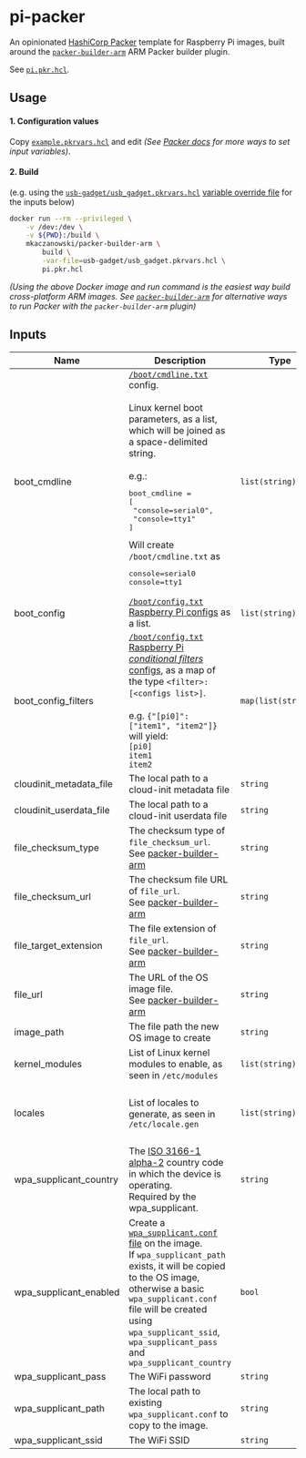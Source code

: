 
# pi-packer

An opinionated [HashiCorp Packer](https://www.packer.io) template for Raspberry Pi images, built around the [`packer-builder-arm`](https://github.com/mkaczanowski/packer-builder-arm) ARM Packer builder plugin.

See [`pi.pkr.hcl`](pi.pkr.hcl).

## Usage

#### 1. Configuration values

Copy [`example.pkrvars.hcl`](example.pkrvars.hcl) and edit
*(See [Packer docs](https://www.packer.io/docs/templates/hcl_templates/variables#assigning-values-to-build-variables) for more ways to set input variables)*.

#### 2. Build

(e.g. using the [`usb-gadget/usb_gadget.pkrvars.hcl`](usb-gadget/usb\_gadget.pkrvars.hcl) [variable override file](https://www.packer.io/docs/templates/hcl_templates/variables#variable-definitions-pkrvars-hcl-and-auto-pkrvars-hcl-files) for the inputs below)
```bash
docker run --rm --privileged \
    -v /dev:/dev \
    -v ${PWD}:/build \
    mkaczanowski/packer-builder-arm \
        build \
        -var-file=usb-gadget/usb_gadget.pkrvars.hcl \
        pi.pkr.hcl
```
*(Using the above Docker image and run command is the easiest way build cross-platform ARM images. See [`packer-builder-arm`](https://github.com/mkaczanowski/packer-builder-arm#quick-start) for alternative ways to run Packer with the `packer-builder-arm` plugin)*

## Inputs

| Name | Description | Type | Default | Required |
|------|-------------|------|---------|:--------:|
| boot\_cmdline | [`/boot/cmdline.txt`](https://www.raspberrypi.org/documentation/configuration/cmdline-txt.md) config.<br>    <br>Linux kernel boot parameters, as a list, which will be joined as a space-delimited string.<br><br>e.g.:<pre>boot_cmdline = [<br>    "console=serial0",<br>    "console=tty1"<br>]</pre>Will create `/boot/cmdline.txt` as<pre>console=serial0 console=tty1</pre> | `list(string)` | n/a | yes |
| boot\_config | [`/boot/config.txt` Raspberry Pi configs](https://www.raspberrypi.org/documentation/configuration/config-txt/README.md) as a list. | `list(string)` | `[]` | no |
| boot\_config\_filters | [`/boot/config.txt` Raspberry Pi *conditional filters* configs](https://www.raspberrypi.org/documentation/configuration/config-txt/conditional.md), as a map of the type `<filter>: [<configs list>]`.<br/><br/>e.g. `{"[pi0]": ["item1", "item2"]}` will yield:<br/>`[pi0]`<br/>`item1`<br/>`item2` | `map(list(string))` | `{}` | no |
| cloudinit\_metadata\_file | The local path to a cloud-init metadata file | `string` | n/a | yes |
| cloudinit\_userdata\_file | The local path to a cloud-init userdata file | `string` | n/a | yes |
| file\_checksum\_type | The checksum type of `file_checksum_url`.<br>See [packer-builder-arm](https://github.com/mkaczanowski/packer-builder-arm#remote-file) | `string` | `"sha256"` | no |
| file\_checksum\_url | The checksum file URL of `file_url`.<br>See [packer-builder-arm](https://github.com/mkaczanowski/packer-builder-arm#remote-file) | `string` | n/a | yes |
| file\_target\_extension | The file extension of `file_url`.<br>See [packer-builder-arm](https://github.com/mkaczanowski/packer-builder-arm#remote-file) | `string` | `"zip"` | no |
| file\_url | The URL of the OS image file.<br>See [packer-builder-arm](https://github.com/mkaczanowski/packer-builder-arm#remote-file) | `string` | n/a | yes |
| image\_path | The file path the new OS image to create | `string` | n/a | yes |
| kernel\_modules | List of Linux kernel modules to enable, as seen in `/etc/modules` | `list(string)` | `[]` | no |
| locales | List of locales to generate, as seen in `/etc/locale.gen` | `list(string)` | <pre>[<br>  "en_CA.UTF-8 UTF-8",<br>  "en_US.UTF-8 UTF-8"<br>]</pre> | no |
| wpa\_supplicant\_country | The [ISO 3166-1 alpha-2](https://en.wikipedia.org/wiki/ISO_3166-1_alpha-2) country code in which the device is operating.<br>Required by the wpa\_supplicant. | `string` | `"CA"` | no |
| wpa\_supplicant\_enabled | Create a [`wpa_supplicant.conf` file](https://www.raspberrypi.org/documentation/configuration/wireless/wireless-cli.md) on the image.<br>If `wpa_supplicant_path` exists, it will be copied to the OS image, otherwise a basic `wpa_supplicant.conf` file will be created using `wpa_supplicant_ssid`, `wpa_supplicant_pass` and `wpa_supplicant_country` | `bool` | `true` | no |
| wpa\_supplicant\_pass | The WiFi password | `string` | `""` | no |
| wpa\_supplicant\_path | The local path to existing `wpa_supplicant.conf` to copy to the image. | `string` | `"/tmp/dummy"` | no |
| wpa\_supplicant\_ssid | The WiFi SSID | `string` | `""` | no |
